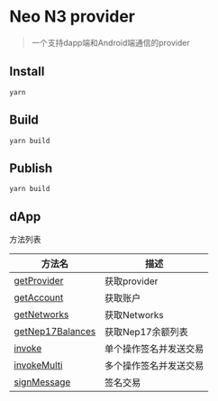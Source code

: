 # Neo N3 provider



> 一个支持dapp端和Android端通信的provider



## Install

```
yarn
```

## Build

```
yarn build
```

## Publish

```
yarn build
```

## dApp

方法列表

| 方法名                                 | 描述                   |
| -------------------------------------- | ---------------------- |
| [getProvider](#获取provider)           | 获取provider           |
| [getAccount](#获取账户)                | 获取账户               |
| [getNetworks](#获取Networks)           | 获取Networks           |
| [getNep17Balances](#获取Nep17余额列表) | 获取Nep17余额列表      |
| [invoke](#单个操作签名并发送交易)      | 单个操作签名并发送交易 |
| [invokeMulti](#多个操作签名并发送交易) | 多个操作签名并发送交易 |
| [signMessage](#签名交易)               | 签名交易               |

